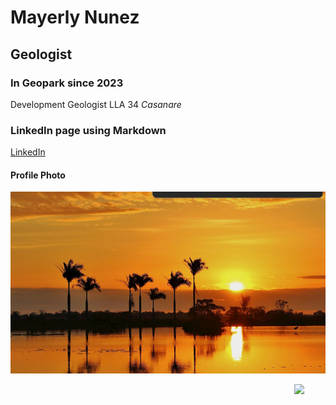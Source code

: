 # Mayerly Nunez
## Geologist
### In Geopark since 2023
Development Geologist LLA 34 *Casanare*

### LinkedIn page using Markdown
[LinkedIn](https://www.linkedin.com/in/mayerly-nu%C3%B1ez-05a1b714/)

#### Profile Photo

![ Casanare ](Casanare.png "Casanare")

<img style="float: right;" src="img/Casanare.png" width="10%">

